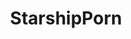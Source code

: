 ---
title: StarshipPorn
crosslinks:
- PornOverlords
- NoSillySuffix
- EliteDangerous
- EmpireDidNothingWrong
- Stellaris
- dvdcollection
- askscience
- TheExpanse
- stage9
- OtakuVisualArts
- WarshipPorn
- whowouldwin
- StarWars
- DaystromInstitute
---